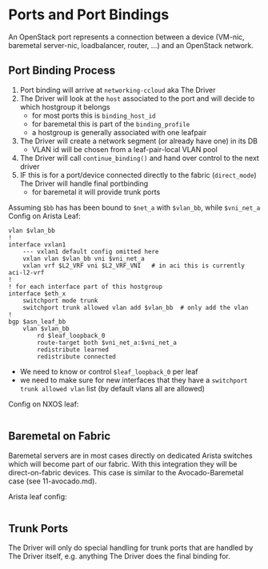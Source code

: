 # Ports and Port Bindings
An OpenStack port represents a connection between a device (VM-nic, baremetal server-nic, loadbalancer, router, ...)
and an OpenStack network.

## Port Binding Process
1. Port binding will arrive at `networking-ccloud` aka The Driver
2. The Driver will look at the `host` associated to the port and will decide to which hostgroup it belongs
    * for most ports this is `binding_host_id`
    * for baremetal this is part of the `binding_profile`
    * a hostgroup is generally associated with one leafpair
3. The Driver will create a network segment (or already have one) in its DB
    * VLAN id will be chosen from a leaf-pair-local VLAN pool
4. The Driver will call `continue_binding()` and hand over control to the next driver
5. IF this is for a port/device connected directly to the fabric (`direct_mode`) The Driver will handle final portbinding
    * for baremetal it will provide trunk ports


Assuming `$bb` has has been bound to `$net_a` with `$vlan_bb`, while `$vni_net_a`
Config on Arista Leaf:
```
vlan $vlan_bb
!
interface vxlan1
    --- vxlan1 default config omitted here
    vxlan vlan $vlan_bb vni $vni_net_a
    vxlan vrf $L2_VRF vni $L2_VRF_VNI   # in aci this is currently aci-l2-vrf
!
! for each interface part of this hostgroup
interface $eth_x
    switchport mode trunk
    switchport trunk allowed vlan add $vlan_bb  # only add the vlan
!
bgp $asn_leaf_bb
    vlan $vlan_bb
        rd $leaf_loopback_0
        route-target both $vni_net_a:$vni_net_a
        redistribute learned
        redistribute connected
```
 * We need to know or control `$leaf_loopback_0` per leaf
 * we need to make sure for new interfaces that they have a `switchport trunk allowed vlan` list (by default vlans all are allowed)


Config on NXOS leaf:
```

```


## Baremetal on Fabric
Baremetal servers are in most cases directly on dedicated Arista switches which will become part of our fabric.
With this integration they will be direct-on-fabric devices. This case is similar to the Avocado-Baremetal case
(see 11-avocado.md).

Arista leaf config:
```

```

## Trunk Ports
The Driver will only do special handling for trunk ports that are handled by The Driver itself, e.g. anything The Driver
does the final binding for.
